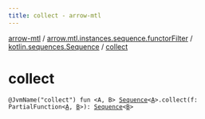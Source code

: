 ```yaml
---
title: collect - arrow-mtl
---
```


[arrow-mtl](../../index.html) / [arrow.mtl.instances.sequence.functorFilter](../index.html) / [kotlin.sequences.Sequence](index.html) / [collect](./collect.html)

# collect

`@JvmName("collect") fun <A, B> `[`Sequence`](https://kotlinlang.org/api/latest/jvm/stdlib/kotlin.sequences/-sequence/index.html)`<`[`A`](collect.html#A)`>.collect(f: PartialFunction<`[`A`](collect.html#A)`, `[`B`](collect.html#B)`>): `[`Sequence`](https://kotlinlang.org/api/latest/jvm/stdlib/kotlin.sequences/-sequence/index.html)`<`[`B`](collect.html#B)`>`